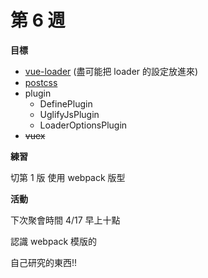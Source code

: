 # 第 6 週

**目標**

- [vue-loader](https://vue-loader.vuejs.org/en/configurations/pre-processors.html) (盡可能把 loader 的設定放進來)
- [postcss](https://github.com/postcss/postcss/blob/master/README-cn.md)
- plugin
    - DefinePlugin
    - UglifyJsPlugin
    - LoaderOptionsPlugin
- ~~vuex~~

**練習**

切第 1 版
使用 webpack 版型

**活動**

下次聚會時間 4/17 早上十點

認識 webpack 模版的

自己研究的東西!!
